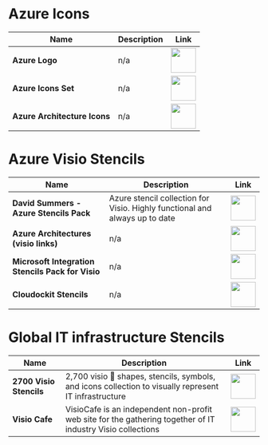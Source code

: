 # Azure Icons

| Name | Description | Link |
|--|--|--|
| **Azure Logo** | n/a | <a href="https://swimburger.net/blog/azure/azure-has-a-new-logo-but-where-do-you-download-it-here"><img src="https://github.com/jcabeza/azure/blob/main/docs/assets/reshot-icon-link.svg?raw=true" width="50"/></a> |
| **Azure Icons Set** | n/a | <a href="https://code.benco.io/icon-collection/azure-icons/"><img src="https://github.com/jcabeza/azure/blob/main/docs/assets/reshot-icon-link.svg?raw=true" width="50"/></a> |
| **Azure Architecture Icons** | n/a | <a href="https://docs.microsoft.com/en-us/azure/architecture/icons"><img src="https://github.com/jcabeza/azure/blob/main/docs/assets/reshot-icon-link.svg?raw=true" width="50"/></a> |

# Azure Visio Stencils

| Name | Description | Link |
|--|--|--|
| **David Summers - Azure Stencils Pack** | Azure stencil collection for Visio. Highly functional and always up to date | <a href="https://github.com/David-Summers/Azure-Design"><img src="https://github.com/jcabeza/azure/blob/main/docs/assets/reshot-icon-link.svg?raw=true" width="50"/></a> |
| **Azure Architectures (visio links)** | n/a | <a href="https://docs.microsoft.com/en-us/azure/architecture/browse/"><img src="https://github.com/jcabeza/azure/blob/main/docs/assets/reshot-icon-link.svg?raw=true" width="50"/></a> |
| **Microsoft Integration Stencils Pack for Visio** | n/a | <a href="https://github.com/sandroasp/Microsoft-Integration-and-Azure-Stencils-Pack-for-Visio"><img src="https://github.com/jcabeza/azure/blob/main/docs/assets/reshot-icon-link.svg?raw=true" width="50"/></a> |
| **Cloudockit Stencils** | n/a | <a href="https://www.cloudockit.com/azure-aws-google-cloud-visio-stencils-to-build-your-diagrams/"><img src="https://github.com/jcabeza/azure/blob/main/docs/assets/reshot-icon-link.svg?raw=true" width="50"/></a> |

# Global IT infrastructure Stencils

| Name | Description | Link |
|--|--|--|
| **2700 Visio Stencils** | 2,700 visio 🎨 shapes, stencils, symbols, and icons collection to visually represent IT infrastructure | <a href="https://github.com/bhdicaire/visioStencils"><img src="https://github.com/jcabeza/azure/blob/main/docs/assets/reshot-icon-link.svg?raw=true" width="50"/></a> |
| **Visio Cafe** | VisioCafe is an independent non-profit web site for the gathering together of IT industry Visio collections | <a href="http://www.visiocafe.com/index.htm"><img src="https://github.com/jcabeza/azure/blob/main/docs/assets/reshot-icon-link.svg?raw=true" width="50"/></a> | 


